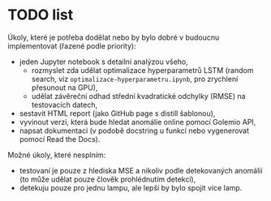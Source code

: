 # TODO list

Úkoly, které je potřeba dodělat nebo by bylo dobré v budoucnu implementovat
(řazené podle priority):

- jeden Jupyter notebook s detailní analýzou všeho,
    - rozmyslet zda udělat optimalizace hyperparametrů LSTM
        (random search, viz `optimalizace-hyperparametru.ipynb`, pro zrychlení přesunout na GPU),
    - udělat závěreční odhad střední kvadratické odchylky (RMSE) na testovacích datech,
- sestavit HTML report (jako GitHub page s distill šablonou),
- vyvinout verzi, která bude hledat anomálie online pomocí Golemio API,
- napsat dokumentaci (v podobě docstring u funkcí nebo vygenerovat pomocí Read the Docs).

Možné úkoly, které nesplním: 

- testovaní je pouze z hlediska MSE a nikoliv podle detekovaných anomálií
    (to může udělat pouze člověk prohlédnutím detekcí),
- detekuju pouze pro jednu lampu, ale lepší by bylo spojit více lamp.